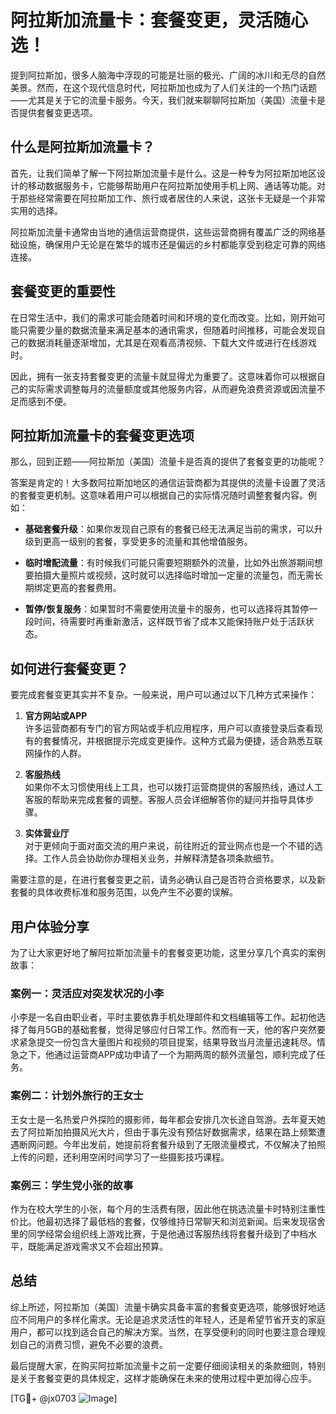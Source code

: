 # 阿拉斯加流量卡：套餐变更，灵活随心选！

提到阿拉斯加，很多人脑海中浮现的可能是壮丽的极光、广阔的冰川和无尽的自然美景。然而，在这个现代信息时代，阿拉斯加也成为了人们关注的一个热门话题——尤其是关于它的流量卡服务。今天，我们就来聊聊阿拉斯加（美国）流量卡是否提供套餐变更选项。

## 什么是阿拉斯加流量卡？

首先，让我们简单了解一下阿拉斯加流量卡是什么。这是一种专为阿拉斯加地区设计的移动数据服务卡，它能够帮助用户在阿拉斯加使用手机上网、通话等功能。对于那些经常需要在阿拉斯加工作、旅行或者居住的人来说，这张卡无疑是一个非常实用的选择。

阿拉斯加流量卡通常由当地的通信运营商提供，这些运营商拥有覆盖广泛的网络基础设施，确保用户无论是在繁华的城市还是偏远的乡村都能享受到稳定可靠的网络连接。

## 套餐变更的重要性

在日常生活中，我们的需求可能会随着时间和环境的变化而改变。比如，刚开始可能只需要少量的数据流量来满足基本的通讯需求，但随着时间推移，可能会发现自己的数据消耗量逐渐增加，尤其是在观看高清视频、下载大文件或进行在线游戏时。

因此，拥有一张支持套餐变更的流量卡就显得尤为重要了。这意味着你可以根据自己的实际需求调整每月的流量额度或其他服务内容，从而避免浪费资源或因流量不足而感到不便。

## 阿拉斯加流量卡的套餐变更选项

那么，回到正题——阿拉斯加（美国）流量卡是否真的提供了套餐变更的功能呢？

答案是肯定的！大多数阿拉斯加地区的通信运营商都为其提供的流量卡设置了灵活的套餐变更机制。这意味着用户可以根据自己的实际情况随时调整套餐内容。例如：

- **基础套餐升级**：如果你发现自己原有的套餐已经无法满足当前的需求，可以升级到更高一级别的套餐，享受更多的流量和其他增值服务。
  
- **临时增配流量**：有时候我们可能只需要短期额外的流量，比如外出旅游期间想要拍摄大量照片或视频，这时就可以选择临时增加一定量的流量包，而无需长期绑定更高的套餐费用。
  
- **暂停/恢复服务**：如果暂时不需要使用流量卡的服务，也可以选择将其暂停一段时间，待需要时再重新激活，这样既节省了成本又能保持账户处于活跃状态。

## 如何进行套餐变更？

要完成套餐变更其实并不复杂。一般来说，用户可以通过以下几种方式来操作：

1. **官方网站或APP**  
   许多运营商都有专门的官方网站或手机应用程序，用户可以直接登录后查看现有的套餐情况，并根据提示完成变更操作。这种方式最为便捷，适合熟悉互联网操作的人群。

2. **客服热线**  
   如果你不太习惯使用线上工具，也可以拨打运营商提供的客服热线，通过人工客服的帮助来完成套餐的调整。客服人员会详细解答你的疑问并指导具体步骤。

3. **实体营业厅**  
   对于更倾向于面对面交流的用户来说，前往附近的营业网点也是一个不错的选择。工作人员会协助你办理相关业务，并解释清楚各项条款细节。

需要注意的是，在进行套餐变更之前，请务必确认自己是否符合资格要求，以及新套餐的具体收费标准和服务范围，以免产生不必要的误解。

## 用户体验分享

为了让大家更好地了解阿拉斯加流量卡的套餐变更功能，这里分享几个真实的案例故事：

### 案例一：灵活应对突发状况的小李  
小李是一名自由职业者，平时主要依靠手机处理邮件和文档编辑等工作。起初他选择了每月5GB的基础套餐，觉得足够应付日常工作。然而有一天，他的客户突然要求紧急提交一份包含大量图片和视频的项目提案，结果导致当月流量迅速耗尽。情急之下，他通过运营商APP成功申请了一个为期两周的额外流量包，顺利完成了任务。

### 案例二：计划外旅行的王女士  
王女士是一名热爱户外探险的摄影师，每年都会安排几次长途自驾游。去年夏天她去了阿拉斯加拍摄风光大片，但由于事先没有预估好数据需求，结果在路上频繁遭遇断网问题。今年出发前，她提前将套餐升级到了无限流量模式，不仅解决了拍照上传的问题，还利用空闲时间学习了一些摄影技巧课程。

### 案例三：学生党小张的故事  
作为在校大学生的小张，每个月的生活费有限，因此他在挑选流量卡时特别注重性价比。他最初选择了最低档的套餐，仅够维持日常聊天和浏览新闻。后来发现宿舍里的同学经常会组织线上游戏比赛，于是他通过客服热线将套餐升级到了中档水平，既能满足游戏需求又不会超出预算。

## 总结

综上所述，阿拉斯加（美国）流量卡确实具备丰富的套餐变更选项，能够很好地适应不同用户的多样化需求。无论是追求灵活性的年轻人，还是希望节省开支的家庭用户，都可以找到适合自己的解决方案。当然，在享受便利的同时也要注意合理规划自己的消费习惯，避免不必要的浪费。

最后提醒大家，在购买阿拉斯加流量卡之前一定要仔细阅读相关的条款细则，特别是关于套餐变更的具体规定，这样才能确保在未来的使用过程中更加得心应手。

[TG💪+ @jx0703 ![Image](https://github.com/user-attachments/assets/dbca1d08-cadb-493c-b0ec-ad6f7a83f270)]
